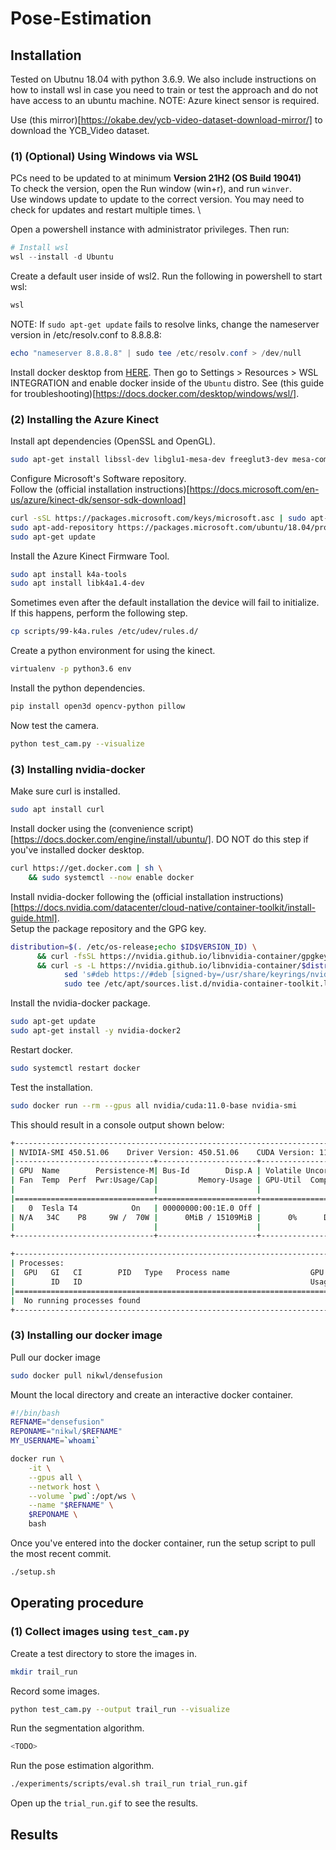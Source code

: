# Pose-Estimation

## Installation

Tested on Ubutnu 18.04 with python 3.6.9. We also include instructions on how to install wsl in case you need to train or test the approach and do not have access to an ubuntu machine.
NOTE: Azure kinect sensor is required.

Use (this mirror)[https://okabe.dev/ycb-video-dataset-download-mirror/] to download the YCB_Video dataset.

### (1) (Optional) Using Windows via WSL

PCs need to be updated to at minimum <b>Version 21H2 (OS Build 19041)</b> \
To check the version, open the Run window (win+r), and run `winver`. \
Use windows update to update to the correct version. You may need to check for updates and restart multiple times. \

Open a powershell instance with administrator privileges. Then run:
```powershell
# Install wsl
wsl --install -d Ubuntu
```

Create a default user inside of wsl2. Run the following in powershell to start wsl:
```powershell
wsl
```

NOTE: If `sudo apt-get update` fails to resolve links, change the nameserver version in /etc/resolv.conf to 8.8.8.8:
```powershell
echo "nameserver 8.8.8.8" | sudo tee /etc/resolv.conf > /dev/null
```

Install docker desktop from [HERE](https://www.docker.com/products/docker-desktop/). Then go to Settings > Resources > WSL INTEGRATION and enable docker inside of the `Ubuntu` distro. See (this guide for troubleshooting)[https://docs.docker.com/desktop/windows/wsl/].

### (2) Installing the Azure Kinect

Install apt dependencies (OpenSSL and OpenGL).
```bash 
sudo apt-get install libssl-dev libglu1-mesa-dev freeglut3-dev mesa-common-dev
```

Configure Microsoft's Software repository. \
Follow the (official installation instructions)[https://docs.microsoft.com/en-us/azure/kinect-dk/sensor-sdk-download]
```bash
curl -sSL https://packages.microsoft.com/keys/microsoft.asc | sudo apt-key add -
sudo apt-add-repository https://packages.microsoft.com/ubuntu/18.04/prod
sudo apt-get update
```

Install the Azure Kinect Firmware Tool.
```bash
sudo apt install k4a-tools
sudo apt install libk4a1.4-dev
```

Sometimes even after the default installation the device will fail to initialize. If this happens, perform the following step.
```bash
cp scripts/99-k4a.rules /etc/udev/rules.d/
```

Create a python environment for using the kinect.
```bash
virtualenv -p python3.6 env
```

Install the python dependencies.
```bash
pip install open3d opencv-python pillow
```

Now test the camera.
```bash
python test_cam.py --visualize
```

### (3) Installing nvidia-docker

Make sure curl is installed.
```bash
sudo apt install curl
```

Install docker using the (convenience script)[https://docs.docker.com/engine/install/ubuntu/]. DO NOT do this step if you've installed docker desktop.
```bash 
curl https://get.docker.com | sh \
    && sudo systemctl --now enable docker
```

Install nvidia-docker following the (official installation instructions)[https://docs.nvidia.com/datacenter/cloud-native/container-toolkit/install-guide.html]. \
Setup the package repository and the GPG key.
```bash 
distribution=$(. /etc/os-release;echo $ID$VERSION_ID) \
      && curl -fsSL https://nvidia.github.io/libnvidia-container/gpgkey | sudo gpg --dearmor -o /usr/share/keyrings/nvidia-container-toolkit-keyring.gpg \
      && curl -s -L https://nvidia.github.io/libnvidia-container/$distribution/libnvidia-container.list | \
            sed 's#deb https://#deb [signed-by=/usr/share/keyrings/nvidia-container-toolkit-keyring.gpg] https://#g' | \
            sudo tee /etc/apt/sources.list.d/nvidia-container-toolkit.list
```

Install the nvidia-docker package.
```bash
sudo apt-get update
sudo apt-get install -y nvidia-docker2
```

Restart docker.
```bash
sudo systemctl restart docker
```

Test the installation.
```bash
sudo docker run --rm --gpus all nvidia/cuda:11.0-base nvidia-smi
```

This should result in a console output shown below:
```bash
+-----------------------------------------------------------------------------+
| NVIDIA-SMI 450.51.06    Driver Version: 450.51.06    CUDA Version: 11.0     |
|-------------------------------+----------------------+----------------------+
| GPU  Name        Persistence-M| Bus-Id        Disp.A | Volatile Uncorr. ECC |
| Fan  Temp  Perf  Pwr:Usage/Cap|         Memory-Usage | GPU-Util  Compute M. |
|                               |                      |               MIG M. |
|===============================+======================+======================|
|   0  Tesla T4            On   | 00000000:00:1E.0 Off |                    0 |
| N/A   34C    P8     9W /  70W |      0MiB / 15109MiB |      0%      Default |
|                               |                      |                  N/A |
+-------------------------------+----------------------+----------------------+

+-----------------------------------------------------------------------------+
| Processes:                                                                  |
|  GPU   GI   CI        PID   Type   Process name                  GPU Memory |
|        ID   ID                                                   Usage      |
|=============================================================================|
|  No running processes found                                                 |
+-----------------------------------------------------------------------------+
```

### (3) Installing our docker image

Pull our docker image
```bash
sudo docker pull nikwl/densefusion
```

Mount the local directory and create an interactive docker container.
```bash
#!/bin/bash
REFNAME="densefusion"
REPONAME="nikwl/$REFNAME"
MY_USERNAME=`whoami`

docker run \
    -it \
    --gpus all \
    --network host \
    --volume `pwd`:/opt/ws \
    --name "$REFNAME" \
    $REPONAME \
    bash
```

Once you've entered into the docker container, run the setup script to pull the most recent commit.
```bash
./setup.sh
```

## Operating procedure

### (1) Collect images using `test_cam.py`

Create a test directory to store the images in.
```bash
mkdir trail_run
```

Record some images.
```bash
python test_cam.py --output trail_run --visualize
```

Run the segmentation algorithm. 
```bash
<TODO>
```

Run the pose estimation algorithm.
```bash
./experiments/scripts/eval.sh trail_run trial_run.gif
```

Open up the `trial_run.gif` to see the results.

## Results

